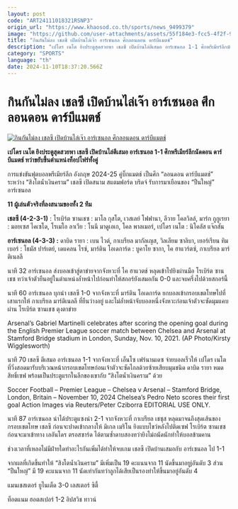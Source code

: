 ```yaml
---
layout: post
code: "ART24111018321RSNP3"
origin_url: "https://www.khaosod.co.th/sports/news_9499379"
image: "https://github.com/user-attachments/assets/55f184e3-fcc5-4f2f-9926-e02a57329921"
title: "กินกันไม่ลง เชลซี เปิดบ้านไล่เจ๊า อาร์เซนอล ศึกลอนดอน ดาร์บีแมตช์"
description: "เปโดร เนโต ยิงประตูสุดสวยพา เชลซี เปิดบ้านไล่ตีเสมอ อาร์เซนอล 1-1 ศึกพรีเมียร์ลีกนัดดอน ดาร์บีแมตช์ ทว่าขยับขึ้นตำแหน่งท็อปโฟร์ทั้งคู่"
category: "SPORTS"
language: "th"
date: 2024-11-10T18:37:20.566Z
---
```


# กินกันไม่ลง เชลซี เปิดบ้านไล่เจ๊า อาร์เซนอล ศึกลอนดอน ดาร์บีแมตช์

[![กินกันไม่ลง เชลซี เปิดบ้านไล่เจ๊า อาร์เซนอล ศึกลอนดอน ดาร์บีแมตช์](https://www.khaosod.co.th/wpapp/uploads/2024/11/chelsea-arsenal-54336.jpg "กินกันไม่ลง เชลซี เปิดบ้านไล่เจ๊า อาร์เซนอล ศึกลอนดอน ดาร์บีแมตช์")](https://www.khaosod.co.th/wpapp/uploads/2024/11/chelsea-arsenal-54336.jpg)

**เปโดร เนโต ยิงประตูสุดสวยพา เชลซี เปิดบ้านไล่ตีเสมอ อาร์เซนอล 1-1 ศึกพรีเมียร์ลีกนัดดอน ดาร์บีแมตช์ ทว่าขยับขึ้นตำแหน่งท็อปโฟร์ทั้งคู่**

การแข่งขันฟุตบอลพรีเมียร์ลีก อังกฤษ 2024-25 คู่บิ๊กแมตช์ เป็นศึก “ลอนดอน ดาร์บีแมตช์” ระหว่าง “สิงโตน้ำเงินคราม” เชลซี เปิดสนาม สแตมฟอร์ด บริดจ์ รับการมาเยือนของ “ปืนใหญ่” อาร์เซนอล

**11 ผู้เล่นตัวจริงที่ลงสนามของทั้ง 2 ทีม**

**เชลซี (4-2-3-1)** : โรเบิร์ต ซานเชซ : มาโล กุสโต, เวสเลย์ โฟฟานา, ลีวาย โคลวิลล์, มาร์ก กูกูเรยา : มอยเซส ไคเซโด, โรเมโอ ลาเวีย : โนนี มาดูเอเก, โคล พาลเมอร์, เปโดร เนโต : นิโคลัส แจ๊กสัน

**อาร์เซนอล (4-3-3) :** ดาบิด รายา : เบน ไวต์, กาเบรียล มากัลเญส, วิลเลียม ซาลิบา, เยอร์เรียน ทิมเบอร์ : โธมัส ปาร์เตย์, เดแคลน ไรซ์, มาร์ติน โอเดการ์ด : บูคาโย ซากา, ไค ฮาแวร์ตซ์, กาเบรียล มาร์ติเนลลี

นาที 32 อาร์เซนอล ส่งบอลเข้าสู่ตาข่ายจากจังหวะที่ ไค ฮาแวตช์ หลุดเข้าไปยิงผ่านมือ โรเบิร์ต ซานเชซ ทว่าเจ้าตัวยืนอยู่ในตำแหน่งล้ำหน้าไปก่อนทำให้สกอร์ยังเสมอกัน 0-0 และจบครึ่งไปด้วยสกอร์นี้

นาที 60 อาร์เซนอล บุกนำ เชลซี 1-0 จากจังหวะที่ มาร์ติน โอเดการ์ด ยกบอลเข้ากรอบเขตโทษไปที่เสาแรกให้ กาเบรียล มาร์ติเนลลี ที่ยืนว่างอยู่ และไม่ล้ำหน้าจับบอลหนึ่งจังหวะก่อนเจ้าตัวจะซัดมุมแคบผ่าน โรเบิร์ต ซานเชซ ตุงตาข่าย

Arsenal’s Gabriel Martinelli celebrates after scoring the opening goal during the English Premier League soccer match between Chelsea and Arsenal at Stamford Bridge stadium in London, Sunday, Nov. 10, 2021. (AP Photo/Kirsty Wigglesworth)



นาที 70 เชลซี ตีเสมอ อาร์เซนอล 1-1 จากจังหวะที่ เอ็นโซ เฟร์นานเดซ จ่ายบอลเร็วให้ เปโดร เนโต ที่วิ่งสอดมารับบริเวณหน้ากรอบเขตโทษก่อนเจ้าตัวจะซัดไกลด้วยซ้ายเสียบมุมชนิด ดาบิด รายา หมดสิทธิ์เซฟ พร้อมเป็นประตูแรกในลีกของเขากับ “สิงโตน้ำเงินคราม” ด้วย

Soccer Football – Premier League – Chelsea v Arsenal – Stamford Bridge, London, Britain – November 10, 2024 Chelsea’s Pedro Neto scores their first goal Action Images via Reuters/Peter Cziborra EDITORIAL USE ONLY.



นาที 87 อาร์เซนอล น่าได้ประตูแซงนำ 2-1 จากจังหวะที่ กาเบรียล เชซุส หลุดมาจนถึงสุดเส้นของกรอบเขตโทษ เชลซี ก่อนจะปาดเข้ากลางให้ มิเกล เมริโน ยิงแบบไขว์หลังไปติดเซฟ โรเบิร์ต ซานเชซ ก่อนจะมาเข้าทาง เลอันโดร ตรอสซาร์ด ได้ตามซ้ำดาบสองทว่ายิงไม่ถนัดนักทำให้บอลข้ามคาน

ช่วงเวลาที่เหลอไม่มีฝ่ายใดทำอะไรกันเพิ่มได้ทำให้จบเกม เชลซี เปิดบ้านเสมอกับ อาร์เซนอล ไป 1-1

จากผลที่เกิดขึ้นทำให้ “สิงโตน้ำเงินคราม” มีเพิ่มเป็น 19 คะแนนจาก 11 นัดขึ้นมาอยูjอันดับ 3 ส่วน “ปืนใหญ่” มี 19 คะแนนจาก 11 นัดเท่ากันทว่าลูกได้เสียเป็นรองทำให้ขึ้นมาอยู่อันดับ 4

แมนเชสเตอร์ ยูไนเต็ด 3-0 เลสเตอร์ ซิตี้

ท็อตแนม ฮอตสเปอร์ 1-2 อิปสวิช ทาวน์

